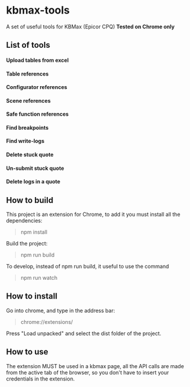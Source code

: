 # kbmax-tools
A set of useful tools for KBMax (Epicor CPQ)
**Tested on Chrome only**

## List of tools

#### Upload tables from excel
#### Table references
#### Configurator references
#### Scene references
#### Safe function references
#### Find breakpoints
#### Find write-logs
#### Delete stuck quote
#### Un-submit stuck quote
#### Delete logs in a quote

## How to build
This project is an extension for Chrome, to add it you must install all the dependencies:

> npm install

Build the project:

> npm run build

To develop, instead of npm run build, it useful to use the command

> npm run watch

## How to install
Go into chrome, and type in the address bar:

> chrome://extensions/

Press "Load unpacked" and select the dist folder of the project.

## How to use
The extension MUST be used in a kbmax page, all the API calls are made from the active tab of the browser, so you don't have to insert your credentials in the extension.